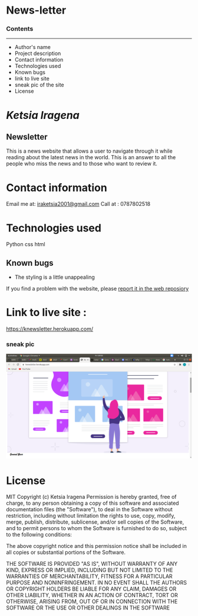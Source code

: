


# News-letter
### Contents
---
* Author's name
* Project description
* Contact information 
* Technologies used
* Known bugs
* link to live site
* sneak pic of the site
* License

#  *Ketsia Iragena*
## Newsletter
This is a news website that allows a user to navigate through it while reading about the latest news in the world. This is an answer to all the people who miss the news and to those who want to review it.
  
  # Contact information
   Email me at: iraketsia2001@gmail.com
   Call at : 0787802518
 # Technologies used 
 Python
 css 
 html
  ## Known bugs
   * The styling is a little unappealing
 
  If you find a problem with the website, please [report it in the web reposiory](https://github.com/Ketsia-a/News-letter) 
#  Link to live site : 
 https://knewsletter.herokuapp.com/
 ### sneak pic
  ![click here](https://github.com/Ketsia-a/News-letter/blob/master/app/static/Screenshot%20from%202020-12-04%2009-05-07.png)
# License
MIT Copyright (c) Ketsia Iragena Permission is hereby granted, free of charge, to any person obtaining a copy of this software and associated documentation files (the "Software"), to deal in the Software without restriction, including without limitation the rights to use, copy, modify, merge, publish, distribute, sublicense, and/or sell copies of the Software, and to permit persons to whom the Software is furnished to do so, subject to the following conditions:

The above copyright notice and this permission notice shall be included in all copies or substantial portions of the Software.

THE SOFTWARE IS PROVIDED "AS IS", WITHOUT WARRANTY OF ANY KIND, EXPRESS OR IMPLIED, INCLUDING BUT NOT LIMITED TO THE WARRANTIES OF MERCHANTABILITY, FITNESS FOR A PARTICULAR PURPOSE AND NONINFRINGEMENT. IN NO EVENT SHALL THE AUTHORS OR COPYRIGHT HOLDERS BE LIABLE FOR ANY CLAIM, DAMAGES OR OTHER LIABILITY, WHETHER IN AN ACTION OF CONTRACT, TORT OR OTHERWISE, ARISING FROM, OUT OF OR IN CONNECTION WITH THE SOFTWARE OR THE USE OR OTHER DEALINGS IN THE SOFTWARE
